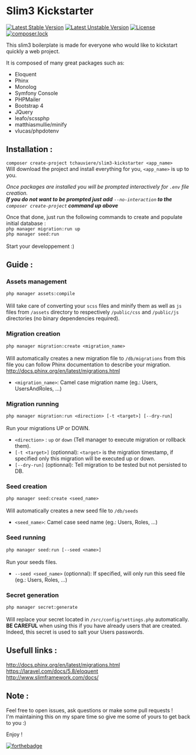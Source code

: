 # Slim3 Kickstarter
[![Latest Stable Version](https://poser.pugx.org/tchauviere/slim3-kickstarter/v/stable)](https://packagist.org/packages/tchauviere/slim3-kickstarter)
[![Latest Unstable Version](https://poser.pugx.org/tchauviere/slim3-kickstarter/v/unstable)](https://packagist.org/packages/tchauviere/slim3-kickstarter)
[![License](https://poser.pugx.org/tchauviere/slim3-kickstarter/license)](https://packagist.org/packages/tchauviere/slim3-kickstarter)
[![composer.lock](https://poser.pugx.org/tchauviere/slim3-kickstarter/composerlock)](https://packagist.org/packages/tchauviere/slim3-kickstarter)


This slim3 boilerplate is made for everyone who would like to kickstart quickly a web project.

It is composed of many great packages such as:

  - Eloquent
  - Phinx
  - Monolog
  - Symfony Console
  - PHPMailer
  - Bootstrap 4
  - JQuery
  - leafo/scssphp
  - matthiasmullie/minify
  - vlucas/phpdotenv

## Installation :

`composer create-project tchauviere/slim3-kickstarter <app_name>` 
<br>
Will download the project and install everything for you, `<app_name>` is up to you.

*Once packages are installed you will be prompted interactively for `.env` file creation. 
<br>
<strong>If you do not want to be prompted just add</strong> `--no-interaction`<strong> to the</strong> `composer create-project`<strong> command up above</strong>*

Once that done, just run the following commands to create and populate initial database :
<br>
`php manager migration:run up`
<br>
`php manager seed:run`
<br><br>
Start your developpement :)

## Guide :

### Assets management

`php manager assets:compile`
<br><br>
Will take care of converting your `scss` files and minify them as well as `js` files from `/assets` directory
to respectively `/public/css` and `/public/js` directories 
(no binary dependencies required).

### Migration creation

`php manager migration:create <migration_name>`
<br><br>
Will automatically creates a new migration file to `/db/migrations` from this file you can follow Phinx documentation to describe your migration.
<br>
http://docs.phinx.org/en/latest/migrations.html

- `<migration_name>`: Camel case migration name (eg.: Users, UsersAndRoles, ...)

### Migration running

`php manager migration:run <direction> [-t <target>] [--dry-run]`
<br><br>
Run your migrations UP or DOWN.

- `<direction>` : `up` or `down` (Tell manager to execute migration or rollback them).
- `[-t <target>]` (optionnal): `<target>` is the migration timestamp, if specified only this migration will be executed up or down.
- `[--dry-run]` (optionnal): Tell migration to be tested but not persisted to DB.

### Seed creation
`php manager seed:create <seed_name>`
<br><br>
Will automatically creates a new seed file to `/db/seeds`

- `<seed_name>`: Camel case seed name (eg.: Users, Roles, ...)

### Seed running
`php manager seed:run [--seed <name>]`
<br><br>
Run your seeds files.

- `--seed <seed_name>` (optionnal): If specified, will only run this seed file (eg.: Users, Roles, ...)

### Secret generation
`php manager secret:generate`
<br><br>
Will replace your secret located in `/src/config/settings.php` automatically.
<br> 
<strong>BE CAREFUL</strong> when using this if you have already users that are created.
Indeed, this secret is used to salt your Users passwords.

## Usefull links :
http://docs.phinx.org/en/latest/migrations.html
<br>
https://laravel.com/docs/5.8/eloquent
<br>
http://www.slimframework.com/docs/

## Note :
Feel free to open issues, ask questions or make some pull requests !
<br> 
I'm maintaining this on my spare time so give me some of yours to get back to you :)

Enjoy !

[![forthebadge](https://forthebadge.com/images/badges/built-with-love.svg)](https://forthebadge.com)
